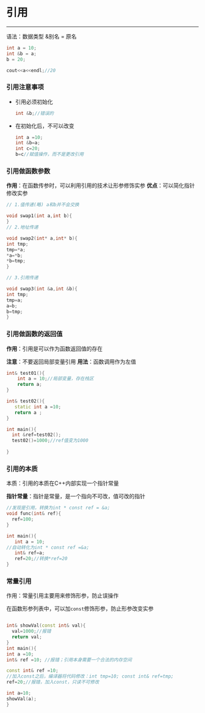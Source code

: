 #  引用
---
语法：数据类型 &别名 = 原名
```c++
int a = 10;
int &b = a;
b = 20;

cout<<a<<endl;//20
```

### 引用注意事项
- 引用必须初始化
  ```c++
  int &b;//错误的
  ```
- 在初始化后，不可以改变
  ```c++
  int a =10;
  int &b=a;
  int c=20;
  b=c//赋值操作，而不是更改引用

	```

### 引用做函数参数

**作用**：在函数传参时，可以利用引用的技术让形参修饰实参
**优点**：可以简化指针修改实参

```c++
// 1.值传递(略) a和b并不会交换

void swap1(int a,int b){
}
// 2.地址传递

void swap2(int* a,int* b){
int tmp;
tmp=*a;
*a=*b;
*b=tmp;
}

// 3.引用传递

void swap3(int &a,int &b){
int tmp;
tmp=a;
a=b;
b=tmp;
}
```


### 引用做函数的返回值

**作用**：引用是可以作为函数返回值的存在

**注意**：不要返回局部变量引用
**用法**：函数调用作为左值

```c++
int& test01(){
	int a = 10;//局部变量，存在栈区
	return a;
}

int& test02(){
   static int a =10;
   return a ;
}

int main(){
  int &ref=test02();
  test02()=1000;//ref值变为1000
  
}
```

### 引用的本质
本质：引用的本质在C++内部实现一个指针常量

**指针常量**：指针是常量，是一个指向不可改，值可改的指针

```c++
//发现是引用，转换为int * const ref = &a;
void func(int& ref){
  ref=100;
}

int main(){
   int a = 10;
//自动转化为int * const ref =&a;
   int& ref=a;
   ref=20;//转换*ref=20
}
```

### 常量引用
作用：常量引用主要用来修饰形参，防止误操作

在函数形参列表中，可以加`const`修饰形参，防止形参改变实参

```c++

int& showVal(const int& val){
  val=1000;//报错
  return val;
}
int main(){
int a =10;
int& ref =10; //报错；引用本身需要一个合法的内存空间

const int& ref =10;
//加入const之后，编译器将代码修改：int tmp=10; const int& ref=tmp;
ref=20;//报错，加入const，只读不可修改

int a=10;
showVal(a);
}
```

